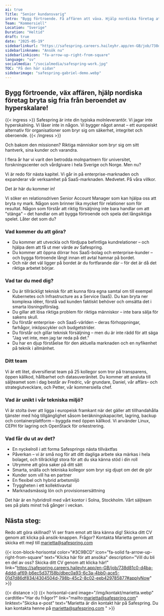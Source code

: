 ```yaml
---
ai: true
Title: "Senior kundansvarig"
intro: "Bygg förtroende. Få affären att växa. Hjälp nordiska företag att bryta sig loss från beroendet av hyperskalare!"
Team: "Kommersiell"
Location: "Sverige"
Duration: "Heltid"
draft: true
date: "2025-05-19"
sidebarlinkurl: "https://safespring.careers.haileyhr.app/en-GB/job/738d81c0-d4ba-4ddd-af69-b6ec5d37158b/dbec0a93-6c3a-4bb0-ace5-01d7d86df834/4304504d-798b-45c2-8c02-eeb429785877"
sidebarlinkname: "Ansök nu"
sidebarlinkicon: "fa-arrow-up-right-from-square"
language: "sv"
socialmedia: "/socialmedia/safespring-work.jpg"
TOC: "På den här sidan"
sidebarimage: "safespring-gabriel-demo.webp"
---
```

## Bygg förtroende, väx affären, hjälp nordiska företag bryta sig fria från beroendet av hyperskalare!

{{< ingress >}}
Safespring är inte din typiska molnleverantör. Vi jagar inte hyperskalning. Vi låser inte in någon. Vi bygger något annat – ett europeiskt alternativ för organisationer som bryr sig om säkerhet, integritet och oberoende.
{{< /ingress >}}

Och bakom den missionen? Riktiga människor som bryr sig om sitt hantverk, sina kunder och varandra.

I flera år har vi varit den betrodda molnpartnern för universitet, forskningscenter och vårdgivare i hela Sverige och Norge. Men nu?

Vi är redo för nästa kapitel. Vi går in på enterprise-marknaden och expanderar vår verksamhet på SaaS-marknaden. Medvetet. På våra villkor.

Det är här du kommer in!

Vi söker en relationsdriven Senior Account Manager som kan hjälpa oss att bryta ny mark. Någon som brinner lika mycket för relationer som för resultat. Någon som förstår att riktig försäljning inte bara handlar om att "stänga" – det handlar om att bygga förtroende och spela det långsiktiga spelet. Låter det som du?

### Vad kommer du att göra?
- Du kommer att utveckla och fördjupa befintliga kundrelationer – och hjälpa dem att få ut mer värde av Safespring.
- Du kommer att öppna dörrar hos SaaS-bolag och enterprise-kunder – och bygga förtroende långt innan ett avtal hamnar på bordet.
- Och när det väl ligger på bordet är du fortfarande där – för det är då det riktiga arbetet börjar.

### Vad tar du med dig?
- Du är tillräckligt teknisk för att kunna föra egna samtal om till exempel Kubernetes och Infrastructure as a Service (IaaS). Du kan bryta ner komplexa idéer, förstå vad kunden faktiskt behöver och omsätta det i smarta lösningsförslag.
- Du gillar att lösa riktiga problem för riktiga människor – inte bara sälja för sakens skull.
- Du förstår enterprise- och SaaS-världen – deras förhoppningar, farhågor, inköpscykler och budgetstrider.
- Du förstår och gillar teknisk försäljning – men du är inte rädd för att säga "Jag vet inte, men jag tar reda på det."
- Du har en djup förståelse för den aktuella marknaden och en nyfikenhet på teknik i allmänhet.

### Ditt team
Vi är ett litet, diversifierat team på 25 kollegor som tror på transparens, öppen källkod, hållbarhet och datasuveränitet. Du kommer att ansluta till säljteamet som i dag består av Fredric, vår grundare, Daniel, vår affärs- och strategiutvecklare, och Petter, vår kommersiella chef.

### Vad är unikt i vår tekniska miljö?
Vi är stolta över att ligga i europeisk framkant när det gäller att tillhandahålla tjänster med hög tillgänglighet såsom beräkningskapacitet, lagring, backup och containerplattform – byggda med öppen källkod. Vi använder Linux, CEPH för lagring och OpenStack för orkestrering.

### Vad får du ut av det?

- En nyckelroll i att forma Safesprings nästa tillväxtfas
- Påverkan – vi är små nog för att ditt dagliga arbete ska märkas i hela bolaget, och tillräckligt stora för att du ska känna stöd i din roll
- Utrymme att göra saker på ditt sätt
- Smarta, snälla och tekniska kollegor som bryr sig djupt om det de gör
- Kunder som vill ha en partner
- En flexibel och hybrid arbetsmiljö
- Tryggheten i ett kollektivavtal
- Marknadsmässig lön och provisionsersättning

Det här är en hybridroll med vårt kontor i Solna, Stockholm. Vårt säljteam ses på plats minst två gånger i veckan.

## Nästa steg:
Redo att göra skillnad? Vi ser fram emot att lära känna dig!
Skicka ditt CV genom att klicka på ansök-knappen.
Frågor? Kontakta Marietta genom att skicka ett mejl till marietta@safespring.com

{{< icon-block-horisontal color="#3C9BCD" icon="fa-solid fa-arrow-up-right-from-square" text="Klicka här för att ansöka" description="Vill du bli en del av oss? Skicka ditt CV genom att klicka här!" link="https://safespring.careers.haileyhr.app/en-GB/job/738d81c0-d4ba-4ddd-af69-b6ec5d37158b/dbec0a93-6c3a-4bb0-ace5-01d7d86df834/4304504d-798b-45c2-8c02-eeb429785877#applyNow" >}}

{{< distance >}}
{{< horisontal-card image="/img/kontakt/marietta.webp" cardtitle="Har du frågor?" link="mailto:marietta@safespring.com" linktext="Skicka e-post" text="Marietta är din kontakt här på Safespring. Du kan kontakta henne på marietta@safespring.com " >}}